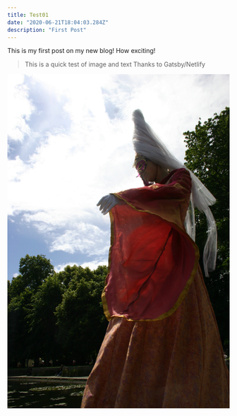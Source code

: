 ```yaml
---
title: Test01
date: "2020-06-21T18:04:03.284Z"
description: "First Post"
---
```


This is my first post on my new blog! How exciting!
  
<!--
##[salted duck eggs](https://en.wikipedia.org/wiki/Salted_duck_egg).
[salted duck eggs](https://flic.kr/p/4xvyiE)
-->
> This is a quick test of image and text
> Thanks to Gatsby/Netlify

![Chinese Salty Egg](./fitz-hip.jpg)
